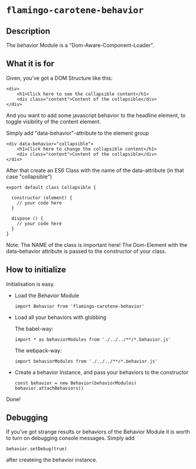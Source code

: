 # `flamingo-carotene-behavior`

## Description

The behavior Module is a "Dom-Aware-Component-Loader".

## What it is for

Given, you've got a DOM Structure like this: 
```
<div>
    <h1>Click here to see the collapsible content</h1>
    <div class="content">Content of the collapsible</div>
</div>
```
    
And you want to add some javascript behavior to the headline element, to toggle visibility of the content element.

Simply add "data-behavior"-attribute to the element group     
```
<div data-behavior="collapsible">
    <h1>Click here to change the collapsible content</h1>
    <div class="content">Content of the collapsible</div>
</div>
```

After that create an ES6 Class with the name of the data-attribute (in that case "collapsible")

```
export default class Collapsible {

  constructor (element) {
    // your code here
  }

  dispose () {
    // your code here
  }
}
```
Note: The NAME of the class is important here!
The Dom-Element with the data-behavior attribute is passed to the constructor of your class.

## How to initialize
Initialisation is easy.

* Load the Behavior Module 
  ```
  import Behavior from 'flamingo-carotene-behavior'
  ```

* Load all your behaviors with globbing
  
  The babel-way:
  ```
  import * as behaviorModules from './../../**/*.behavior.js'
  ```
  
  The webpack-way:
  ```
  import behaviorModules from './../../**/*.behavior.js'
  ```
  
* Create a behavior Instance, and pass your behaviors to the constructor
  ```
  const behavior = new Behavior(behaviorModules)
  behavior.attachBehaviors() 
  ```

Done! 

## Debugging

If you've got strange results or behaviors of the Behavior Module it is worth to turn on debugging console messages.
Simply add
```
behavior.setDebug(true)
```
after createing the behavior instance.

